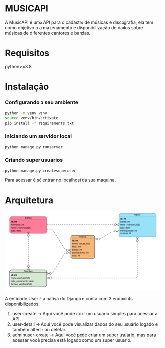 # MUSICAPI
A MusicAPI é uma API para o cadastro de músicas e discografia, ela tem como objetivo o armazenamento e disponibilização de dados sobre músicas de diferentes cantores e bandas.
# Requisitos
python>=3.8
# Instalação
### Configurando o seu ambiente
```bash
python -m venv venv
source venv/bin/activate
pip install -r requirements.txt
```
### Iniciando um servidor local
```bash
python manage.py runserver
```
### Criando super usuários
```bash
python manage.py createsuperuser
```
Para acessar é só entrar no [localhost](http://127.0.0.1:8000/) da sua maquina.
# Arquitetura
![DER da API](MusicAPI.png)

A entidade User é a nativa do Django e conta com 3 endpoints disponibilizados:

1. user-create -> Aqui você pode criar um usuario simples para acessar a API.
2. user-detail -> Aqui você pode visualizar dados do seu usuário logado e também alterar ou deletar.
3. adminuser-create -> Aqui você pode criar um super usuário, mas para acessar você precisa está logado como um super usuário.
